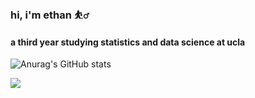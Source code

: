 ### hi, i'm ethan ⛹️‍♂️
#### a third year studying statistics and data science at ucla

![Anurag's GitHub stats](https://github-readme-stats.vercel.app/api?username=ethanwchen&theme=dark&show_icons=true)

![](https://komarev.com/ghpvc/?username=ethanwchen)
